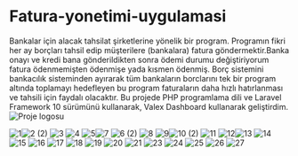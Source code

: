 # Fatura-yonetimi-uygulamasi
Bankalar için alacak tahsilat şirketlerine yönelik bir program. Programın fikri her ay borçları tahsil edip müşterilere (bankalara) fatura göndermektir.Banka onayı ve kredi bana gönderildikten sonra ödemi durumu değiştiriyorum fatura ödenmemişten ödenmişe yada kısmen ödenmiş. Borç sistemini bankacılık sisteminden ayırarak tüm bankaların borclarını tek bir program altında toplamayı hedefleyen bu program faturaların daha hızlı hatırlanması ve tahsili için faydalı olacaktır. Bu projede PHP programlama dili ve Laravel Framework 10 sürümünü kullanarak, Valex Dashboard kullanarak geliştirdim.
![Proje logosu](https://github.com/an90ass/Fatura-yonetimi-uygulamasi/assets/91754070/43c7a92d-5780-4614-b2d4-8d3722fad64f)


![1](https://github.com/an90ass/Fatura-yonetimi-uygulamasi/assets/91754070/8808c4f3-f692-48e0-9959-2d8f70f523f7)![2 (2)](https://github.com/an90ass/Fatura-yonetimi-uygulamasi/assets/91754070/8be5bca5-0a7f-477d-95b5-a8f46b95072a)
![3](https://github.com/an90ass/Fatura-yonetimi-uygulamasi/assets/91754070/8395772c-0604-4353-bef0-ac688d5904a7)
![4](https://github.com/an90ass/Fatura-yonetimi-uygulamasi/assets/91754070/b35d1754-dcbd-472e-a715-4bc29fd783e8)
![5](https://github.com/an90ass/Fatura-yonetimi-uygulamasi/assets/91754070/0970e5d4-e2a2-42c5-8ae7-c4ee7827aceb)![7](https://github.com/an90ass/Fatura-yonetimi-uygulamasi/assets/91754070/6bf5511e-7323-4497-94cb-f16cf4d62c93)
![6 (2)](https://github.com/an90ass/Fatura-yonetimi-uygulamasi/assets/91754070/026e5093-a491-441a-a196-10ef94a8b6c6)
![8](https://github.com/an90ass/Fatura-yonetimi-uygulamasi/assets/91754070/9891d455-8e48-49a9-8250-eff9ae60cc51)
![9](https://github.com/an90ass/Fatura-yonetimi-uygulamasi/assets/91754070/544fb4f7-2f00-4df6-9a66-dcacde7982d7)![10 (2)](https://github.com/an90ass/Fatura-yonetimi-uygulamasi/assets/91754070/d8f2b2c2-7323-4a2a-832a-1905abad9534)
![11](https://github.com/an90ass/Fatura-yonetimi-uygulamasi/assets/91754070/25c0c1f9-fb6b-4105-8a90-a0e0b92c59a7)
![12](https://github.com/an90ass/Fatura-yonetimi-uygulamasi/assets/91754070/831c9a4a-caac-41f0-ba80-58e7f12691d9)![13](https://github.com/an90ass/Fatura-yonetimi-uygulamasi/assets/91754070/679ca1c7-53ea-476a-9fdd-13083d1a63e8)
![14](https://github.com/an90ass/Fatura-yonetimi-uygulamasi/assets/91754070/c5fb2a5a-b2f9-4520-9dd8-3c8219ec33aa)
![15](https://github.com/an90ass/Fatura-yonetimi-uygulamasi/assets/91754070/c2d2b06b-cdec-4578-978b-98eba0704a7c)
![16](https://github.com/an90ass/Fatura-yonetimi-uygulamasi/assets/91754070/ccfe85e8-8256-45e4-9d3d-05929266daaa)
![17](https://github.com/an90ass/Fatura-yonetimi-uygulamasi/assets/91754070/182b63a9-8e1f-4099-ae41-1bc7e918e8ab)
![18](https://github.com/an90ass/Fatura-yonetimi-uygulamasi/assets/91754070/3c8f9da8-7040-4aaa-9606-318bb8ce3bd8)
![19](https://github.com/an90ass/Fatura-yonetimi-uygulamasi/assets/91754070/3a9ff5dc-6187-490e-871e-a7b076f662f4)
![20](https://github.com/an90ass/Fatura-yonetimi-uygulamasi/assets/91754070/04be5912-6a93-451c-9a80-39452d211f3f)
![21](https://github.com/an90ass/Fatura-yonetimi-uygulamasi/assets/91754070/b9a7414a-dc8f-4d3b-aef8-df06c0559497)
![23](https://github.com/an90ass/Fatura-yonetimi-uygulamasi/assets/91754070/f9cf6abb-66c2-4c4d-a744-ff1d8c223983)
![24](https://github.com/an90ass/Fatura-yonetimi-uygulamasi/assets/91754070/7a4c0e46-8f71-4290-8d20-d68026149438)
![25](https://github.com/an90ass/Fatura-yonetimi-uygulamasi/assets/91754070/40ea5537-5739-40a6-82c8-d34d474362b6)
![26](https://github.com/an90ass/Fatura-yonetimi-uygulamasi/assets/91754070/19b74d84-1b47-4341-86ce-798765148954)
![27](https://github.com/an90ass/Fatura-yonetimi-uygulamasi/assets/91754070/83577294-9401-40c9-b1fe-7002ede5317a)

